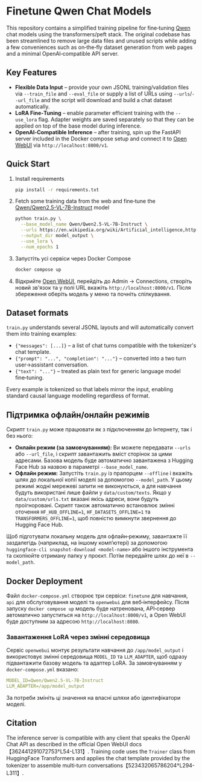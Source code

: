 # Finetune Qwen Chat Models

This repository contains a simplified training pipeline for fine‑tuning
[Qwen](https://huggingface.co/Qwen) chat models using the
transformers/peft stack.  The original codebase has been streamlined to
remove large data files and unused scripts while adding a few
conveniences such as on‑the‑fly dataset generation from web pages and a
minimal OpenAI‑compatible API server.

## Key Features

- **Flexible Data Input** – provide your own JSONL training/validation
  files via `--train_file` and `--eval_file` or supply a list of URLs
  using `--urls`/`--url_file` and the script will download and build a
  chat dataset automatically.
- **LoRA Fine‑Tuning** – enable parameter efficient training with the
  `--use_lora` flag.  Adapter weights are saved separately so that they
  can be applied on top of the base model during inference.
- **OpenAI‑Compatible Inference** – after training, spin up the
  FastAPI server included in the Docker compose setup and connect it to
  [Open WebUI](https://github.com/open-webui/open-webui) via
  `http://localhost:8000/v1`.

## Quick Start

1.  Install requirements

    ```sh
    pip install -r requirements.txt
    ```

2.  Fetch some training data from the web and fine‑tune the [Qwen/Qwen2.5-VL-7B-Instruct](https://huggingface.co/Qwen/Qwen2.5-VL-7B-Instruct) model

    ```sh
    python train.py \
      --base_model_name Qwen/Qwen2.5-VL-7B-Instruct \
      --urls https://en.wikipedia.org/wiki/Artificial_intelligence,https://en.wikipedia.org/wiki/Machine_learning \
      --output_dir model_output \
      --use_lora \
      --num_epochs 1
    ```

3.  Запустіть усі сервіси через Docker Compose

    ```sh
    docker compose up
    ```

4.  Відкрийте [Open WebUI](http://localhost:8080), перейдіть до Admin → Connections,
    створіть новий зв'язок та у полі URL вкажіть `http://localhost:8000/v1`.
    Після збереження оберіть модель у меню та почніть спілкування.

## Dataset formats

`train.py` understands several JSONL layouts and will automatically
convert them into training examples:

- `{"messages": [...]}` – a list of chat turns compatible with the
  tokenizer's chat template.
- `{"prompt": "...", "completion": "..."}` – converted into a two turn
  user→assistant conversation.
- `{"text": "..."}` – treated as plain text for generic language model
  fine‑tuning.

Every example is tokenized so that labels mirror the input, enabling
standard causal language modelling regardless of format.

## Підтримка офлайн/онлайн режимів

Скрипт `train.py` може працювати як з підключенням до Інтернету, так і без нього:

- **Онлайн режим (за замовчуванням):** Ви можете передавати `--urls` або `--url_file`, і
  скрипт завантажить вміст сторінок за цими адресами. Базова модель буде
  автоматично завантажена з Hugging Face Hub за назвою в параметрі
  `--base_model_name`.
- **Офлайн режим:** Запустіть `train.py` із прапорцем `--offline` і вкажіть
  шлях до локальної копії моделі за допомогою `--model_path`. У цьому
  режимі жодні мережеві запити не виконуються, а для навчання будуть
  використані лише файли у `data/custom/texts`. Якщо у `data/custom/urls.txt`
  вказані якісь адреси, вони будуть проігноровані. Скрипт також автоматично
  встановлює змінні оточення `HF_HUB_OFFLINE=1`, `HF_DATASETS_OFFLINE=1` та
  `TRANSFORMERS_OFFLINE=1`, щоб повністю вимкнути звернення до Hugging Face Hub.

Щоб підготувати локальну модель для офлайн‑режиму, завантажте її
заздалегідь (наприклад, на іншому комп’ютері) за допомогою
`huggingface-cli snapshot-download <model-name>` або іншого інструмента
та скопіюйте отриману папку у проєкт. Потім передайте шлях до неї в
`--model_path`.

## Docker Deployment

Файл `docker-compose.yml` створює три сервіси: `finetune` для навчання,
`api` для обслуговування моделі та `openwebui` для веб‑інтерфейсу.
Після запуску `docker compose up` модель буде натренована, API‑сервер
автоматично запуститься на `http://localhost:8000/v1`, а Open WebUI буде
доступним за адресою `http://localhost:8080`.

### Завантаження LoRA через змінні середовища

Сервіс `openwebui` монтує результати навчання до `/app/model_output` і
використовує змінні середовища `MODEL_ID` та `LLM_ADAPTER`, щоб одразу
підвантажити базову модель та адаптер LoRA. За замовчуванням у
`docker-compose.yml` вказано:

```yaml
MODEL_ID=Qwen/Qwen2.5-VL-7B-Instruct
LLM_ADAPTER=/app/model_output
```

За потреби змініть ці значення на власні шляхи або ідентифікатори моделі.

## Citation

The inference server is compatible with any client that speaks the
OpenAI Chat API as described in the official Open WebUI docs
【362441291072753†L54-L131】.  Training code uses the `Trainer` class from
HuggingFace Transformers and applies the chat template provided by the
tokenizer to assemble multi‑turn conversations【523432065786204†L294-L311】.